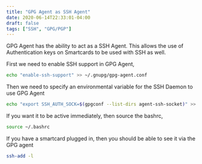 ```yaml
---
title: "GPG Agent as SSH Agent"
date: 2020-06-14T22:33:01-04:00
draft: false
tags: ["SSH", "GPG/PGP"]
---
```


GPG Agent has the ability to act as a SSH Agent. This allows the use of Authentication keys on Smartcards to be used with SSH as well.

First we need to enable SSH support in GPG Agent,

```bash
echo "enable-ssh-support" >> ~/.gnupg/gpg-agent.conf
```

Then we need to specify an environmental variable for the SSH Daemon to use GPG Agent

```bash
echo "export SSH_AUTH_SOCK=$(gpgconf --list-dirs agent-ssh-socket)" >> ~/.bashrc
```

If you want it to be active immediately, then source the bashrc,

```bash
source ~/.bashrc
```

If you have a smartcard plugged in, then you should be able to see it via the GPG agent

```bash
ssh-add -l
```

